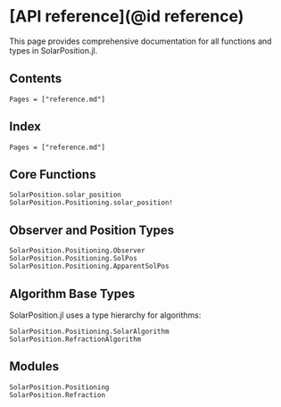 # [API reference](@id reference)

This page provides comprehensive documentation for all functions and types in SolarPosition.jl.

## Contents

```@contents
Pages = ["reference.md"]
```

## Index

```@index
Pages = ["reference.md"]
```

## Core Functions

```@docs
SolarPosition.solar_position
SolarPosition.Positioning.solar_position!
```

## Observer and Position Types

```@docs
SolarPosition.Positioning.Observer
SolarPosition.Positioning.SolPos
SolarPosition.Positioning.ApparentSolPos
```

## Algorithm Base Types

SolarPosition.jl uses a type hierarchy for algorithms:

```@docs
SolarPosition.Positioning.SolarAlgorithm
SolarPosition.RefractionAlgorithm
```

## Modules

```@docs
SolarPosition.Positioning
SolarPosition.Refraction
```
